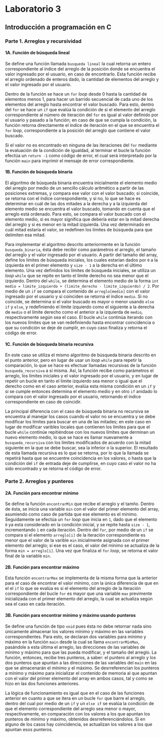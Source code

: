 # Laboratorio 3
## Introducción a programación en C

### Parte 1. Arreglos y recursividad

#### 1A. Función de búsqueda lineal
Se define una función llamada `busqueda lineal` la cual retorna un entero correspondiente al índice del arreglo de la posición donde se encuentra el valor ingresado por el usuario, en caso de encontrarlo. Esta función recibe el arreglo ordenado de enteros dado, la cantidad de elementos del arreglo y el valor ingresado por el usuario.

Dentro de la función se hace un `for` *loop* desde 0 hasta la cantidad de elementos menos 1, para hacer un barrido secuencial de cada uno de los elementos del arreglo hasta encontrar el valor buscado. Para esto, dentro del `for` se hace un `if` que evalúa la condición de si el elemento del arreglo correspondiente al número de iteración del `for` es igual al valor definido por el usuario y pasado a la función; en caso de que se cumpla la condición, la función retorna directamente el índice de iteración en el que se encuentra el `for` *loop*, correspondiente a la posición del arreglo que contiene el valor buscado.

Si el valor no es encontrado en ninguna de las iteraciones del `for` mediante la evaluación de la condición de igualdad, al terminar el bucle la función efectúa un `return -1` como código de error, el cual será interpretado por la función `main` para imprimir el mensaje de error correspondiente.

#### 1B. Función de búsqueda binaria
El algoritmo de búsqueda binaria encuentra inicialmente el elemento medio del arreglo por medio de un sencillo cálculo aritmético a partir de las posiciones extremas, y compara ese valor con el valor buscado; si coincide, se retorna con el índice correspondiente, y si no, lo que se hace es determinar en cuál de las dos mitades a la derecha y a la izquierda del elemento medio se encuentra el valor buscado, tomando en cuenta que el arreglo está ordenado. Para esto, se compara el valor buscado con el elemento medio, si es mayor significa que debería estar en la mitad derecha del arreglo y si es menor en la mitad izquierda. Una vez determinado en cuál mitad estaría el valor, se redefinen los límites de búsqueda para que delimiten esa mitad.

Para implementar el algoritmo descrito anteriormente en la función `busqueda_binaria`, ésta debe recibir como parámetros el arreglo, el tamaño del arreglo y el valor ingresado por el usuario. A partir del tamaño del array, define los límites de búsqueda iniciales, los cuales estarían dados por `0` a la izquierda en el primer elemento y `size - 1` a la derecha en el último elemento. Una vez definidos los límites de búsqueda iniciales, se utiliza un *loop* `while` que se repite en tanto el límite derecho no sea menor que el izquierdo. Dentro del `while`, se determina el elemento medio de la forma `int medio = limite_izquierdo + (limite_derecho - limite_izquierdo) / 2`. Por medio de un `if` se compara el contenido de `arreglo[medio]` con el valor ingresado por el usuario y si coinciden se retorna el índice `medio`. Si no coincide, se determina si el valor buscado es mayor o menor usando `else if` y `else`, y redefiniendo el límite izquierdo como el siguiente a la derecha de `medio` o el límite derecho como el anterior a la izquierda de `medio`, respectivamente según sea el caso. El bucle `while` continúa iterando con los nuevos límites que se van redefiniendo hasta encontrar coincidencia o que su condición se deje de cumplir, en cuyo caso finaliza y retorna el código de error.

#### 1C. Función de búsqueda binaria recursiva
En este caso se utiliza el mismo algoritmo de búsqueda binaria descrito en el punto anterior, pero en lugar de usar un *loop* `while` para repetir la comparación, lo que se hace es efectuar llamadas recursivas de la función `busqueda_recursiva` a sí misma. Así, la función recibe como parámetros el arreglo, los límites iniciales y el valor ingresado por el usuario, y en lugar de repetir un bucle en tanto el límite izquierdo sea menor o igual que el derecho como en el caso anterior, evalúa esta misma condición en un `if` y si se cumple entonces determina el elemento medio y en otro `if` anidado lo compara con el valor ingresado por el usuario, retornando el índice correspondiente en caso de coincidir.

La principal diferencia con el caso de búsqueda binaria no recursiva se encuentra al manejar los casos cuando el valor no se encuentra y se debe modificar los límites para buscar en una de las mitades; en este caso en lugar de modificar varibles locales que contienen los límites para que el bucle `while` continúe repitiéndose con los nuevos límites que derminan un nuevo elemento medio, lo que se hace es llamar nuevamente a `busqueda_recursiva` con los límites modificados de acuerdo con la mitad siguiente en la que se debe buscar, sea la inferior o la superior. El resultado de esta llamada recursiva es lo que se retorna, por lo que la llamada se repetirá hasta que se encuentre coincidencia en los valores, o hasta que la condición del `if` de entrada deje de cumplirse, en cuyo caso el valor no ha sido encontrado y se retorna el código de error.

### Parte 2. Arreglos y punteros

#### 2A. Función para encontrar mínimo
Se define la función `encontrarMin` que recibe el arreglo y el tamño. Dentro de ésta, se inicia una variable `min` con el valor del primer elemento del array, asumiendo como caso de partida que ese elemento es el mínimo. Seguidamente se efectúa un `for` *loop* que inicia en `1`, dado que el elemento `0` ya esta considerado en la condición inicial, y se repite hasta `size - 1`, incrementando `1` en cada iteración. Dentro del `for`, por medio de un `if` se compara si el elemento `arreglo[i]` de la iteración correspondiente es menor que el valor de la varible `min` inicialmente asignada con el primer elemento del arreglo; si ese es el caso, el valor del mínimo se actualiza de la forma `min = arreglo[i]`. Una vez que finaliza el `for` *loop*, se retorna el valor final de la variable `min`.

#### 2B. Función para encontrar máximo
Esta función `encontrarMax` se implementa de la misma forma que la anterior para el caso de encontrar el valor mínimo, con la única diferencia de que en el el `if` lo que se evalúa es si el elemento del arreglo de la iteración correspondiente del bucle `for` es mayor que una variable `max` previmente inicializada con el primer elemento del arreglo, la cual se actualiza según sea el caso en cada iteración.

#### 3B. Función para encontrar mínimo y máximo usando punteros
Se define una función de tipo `void` pues ésta no debe retornar nada sino únicamente almacenar los valores mínimo y máximo en las variables correspondientes. Para esto, se declaran dos variables para mínimo y máximo en la función `main` desde la cual se llama `encontrarMinMax`, pasándole a esta última el arreglo, las direcciones de las variables de mínimo y máximo para que las pueda modificar, y el tamaño del arreglo. La función, entonces, recibe tres punteros, a saber: el puntero al arreglo y los dos punteros que apuntan a las direcciones de las variables del `main` en las que se almacenarán el mínimo y el máximo. Se desrreferencian los punteros a mínimo y máximo para inicializar el contenido de memoria al que apuntan con el valor del primer elemento del array en ambos casos, tal y como se hizo en las dos funciones anteriores.

La lógica de funcionamiento es igual que en el caso de las funciones anterior en cuanto a que se itera en un bucle `for` que barre el arreglo, dentro del cual por medio de un `if` y un `else if` se evalúa la condición de que el elemento correspondiente del arreglo sea menor o mayor, respectivamente, en comparación con los valores a los que apuntan los punteros de mínimo y máximo, obtenidos desrreferenciándolos. Si en alguno de los casos hay coincidencia, se actualizan los valores a los que apuntan esos punteros.
